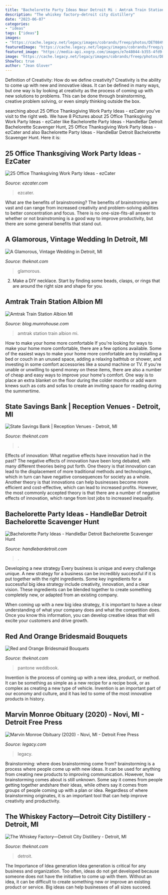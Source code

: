 ```yaml
---
title: "Bachelorette Party Ideas Near Detroit Mi : Amtrak Train Station Albion Mi"
description: "The whiskey factory—detroit city distillery"
date: "2023-06-07"
categories:
- "ideas"
tags: ["ideas"]
images:
- "https://cache.legacy.net/legacy/images/cobrands/freep/photos/DET084942-1_20200214.jpgx?w=600&amp;h=399"
featuredImage: "https://cache.legacy.net/legacy/images/cobrands/freep/photos/DET084942-1_20200214.jpgx?w=600&amp;h=399"
featured_image: "https://media-api.xogrp.com/images/e7e48044-b355-4fd9-aaf0-12719fe18731"
image: "https://cache.legacy.net/legacy/images/cobrands/freep/photos/DET084942-1_20200214.jpgx?w=600&amp;h=399"
ShowToc: true
author: "Jean Glover"
---
```



Definition of Creativity: How do we define creativity?
Creativity is the ability to come up with new and innovative ideas. It can be defined in many ways, but one way is by looking at creativity as the process of coming up with new solutions to problems. This can be done through brainstorming, creative problem solving, or even simply thinking outside the box.

	

		
searching about 25 Office Thanksgiving Work Party Ideas - ezCater you've visit to the right web. We have 8 Pictures about 25 Office Thanksgiving Work Party Ideas - ezCater like Bachelorette Party Ideas - HandleBar Detroit Bachelorette Scavenger Hunt, 25 Office Thanksgiving Work Party Ideas - ezCater and also Bachelorette Party Ideas - HandleBar Detroit Bachelorette Scavenger Hunt. Here it is:
		
    
## 25 Office Thanksgiving Work Party Ideas - EzCater

<img loading=lazy src="https://www.ezcater.com/lunchrush/wp-content/uploads/sites/2/2019/09/Holiday.jpg" onerror="this.onerror=null;this.src='https://tse3.mm.bing.net/th?id=OIP.pGoygOOEBoa7Z4p0jNOj_AHaE7&amp;pid=15.1';" alt="25 Office Thanksgiving Work Party Ideas - ezCater">

_Source: ezcater.com_

>ezcater. 

	

What are the benefits of brainstroming?
The benefits of brainstroming are vast and can range from increased creativity and problem-solving abilities to better concentration and focus. There is no one-size-fits-all answer to whether or not brainstroming is a good way to improve productivity, but there are some general benefits that stand out.

    
## A Glamorous, Vintage Wedding In Detroit, MI

<img loading=lazy src="https://media-api.xogrp.com/images/acc940f0-7a5c-11e4-843f-22000aa61a3e~rs_193.130" onerror="this.onerror=null;this.src='https://tse1.mm.bing.net/th?id=OIP.lBLqYhDIAPBSRrc7LA0f6AAAAA&amp;pid=15.1';" alt="A Glamorous, Vintage Wedding in Detroit, MI">

_Source: theknot.com_

>glamorous. 

	

2. Make a DIY necklace. Start by finding some beads, clasps, or rings that are around the right size and shape for you.

    
## Amtrak Train Station Albion MI

<img loading=lazy src="http://4.bp.blogspot.com/-QSmRmV3rR2Y/T4TVM45oLzI/AAAAAAAAClE/5w1WRw4YHdw/s1600/Amtrak+Train+Station+Albion+MI+(4).JPG" onerror="this.onerror=null;this.src='https://tse3.mm.bing.net/th?id=OIP.SX7xVeOxOcVgqi59VCwPWwHaFj&amp;pid=15.1';" alt="Amtrak Train Station Albion MI">

_Source: blog.munrohouse.com_

>amtrak station train albion mi. 

	

How to make your home more comfortable
If you're looking for ways to make your home more comfortable, there are a few options available. Some of the easiest ways to make your home more comfortable are by installing a bed or couch in an unused space, adding a relaxing bathtub or shower, and investing in some comfort accessories like a sound machine or TV. If you're unable or unwilling to spend money on these items, there are also a number of cheap and easy ways to improve your home's comfort. One way is to place an extra blanket on the floor during the colder months or add warm knews such as cots and sofas to create an inviting space for reading during the summertime.

    
## State Savings Bank | Reception Venues - Detroit, MI

<img loading=lazy src="https://media-api.xogrp.com/images/e7e48044-b355-4fd9-aaf0-12719fe18731" onerror="this.onerror=null;this.src='https://tse1.mm.bing.net/th?id=OIP.qvYTeLGrEQq6Ln36WJhbBAHaE8&amp;pid=15.1';" alt="State Savings Bank | Reception Venues - Detroit, MI">

_Source: theknot.com_

>. 

	

Effects of innovation: What negative effects have innovation had in the past?
The negative effects of innovation have been long debated, with many different theories being put forth. One theory is that innovation can lead to the displacement of more traditional methods and technologies, which in turn can have negative consequences for society as a whole. Another theory is that innovations can help businesses become more efficient and cost-effective, which can lead to increased profits. However, the most commonly accepted theory is that there are a number of negative effects of innovation, which range from lost jobs to increased inequality.

    
## Bachelorette Party Ideas - HandleBar Detroit Bachelorette Scavenger Hunt

<img loading=lazy src="https://handlebardetroit.com/wp-content/uploads/2020/04/Screen-Shot-2020-04-20-at-9.07.13-PM.png" onerror="this.onerror=null;this.src='https://tse3.mm.bing.net/th?id=OIP.Usi4pQK8e9wKxRxQMMy-HwHaHb&amp;pid=15.1';" alt="Bachelorette Party Ideas - HandleBar Detroit Bachelorette Scavenger Hunt">

_Source: handlebardetroit.com_

>. 

	

Developing a new strategy
Every business is unique and every challenge unique. A new strategy for a business can be incredibly successful if it is put together with the right ingredients. 
Some key ingredients for a successful big idea strategy include creativity, innovation, and a clear vision. These ingredients can be blended together to create something completely new, or adapted from an existing company. 

When coming up with a new big idea strategy, it is important to have a clear understanding of what your company does and what the competition does. Once you know this information, you can develop creative ideas that will excite your customers and drive growth.

    
## Red And Orange Bridesmaid Bouquets

<img loading=lazy src="https://media-api.xogrp.com/images/9b33d4ee-e1b1-91d5-2792-d8ce76f5481a~rs_729.h" onerror="this.onerror=null;this.src='https://tse1.mm.bing.net/th?id=OIP.uf-mqA7VxF1-KqWmczNQAwHaLG&amp;pid=15.1';" alt="Red and Orange Bridesmaid Bouquets">

_Source: theknot.com_

>pantone weddbook. 

	

Invention is the process of coming up with a new idea, product, or method. It can be something as simple as a new recipe for a recipe book, or as complex as creating a new type of vehicle. Invention is an important part of our economy and culture, and it has led to some of the most innovative products in history.

    
## Marvin Monroe Obituary (2020) - Novi, MI - Detroit Free Press

<img loading=lazy src="https://cache.legacy.net/legacy/images/cobrands/freep/photos/DET084942-1_20200214.jpgx?w=600&amp;h=399" onerror="this.onerror=null;this.src='https://tse2.mm.bing.net/th?id=OIP.dx97JsuPmw6yTuBklqH_AgHaE7&amp;pid=15.1';" alt="Marvin Monroe Obituary (2020) - Novi, MI - Detroit Free Press">

_Source: legacy.com_

>legacy. 

	

Brainstorming: where does brainstorming come from?
brainstorming is a process where people come up with new ideas. It can be used for anything from creating new products to improving communication. However, how brainstorming comes about is still unknown. Some say it comes from people getting together andshare their ideas, while others say it comes from groups of people coming up with a plan or idea. Regardless of where brainstorming originates, it is an important tool that can help improve creativity and productivity.

    
## The Whiskey Factory—Detroit City Distillery - Detroit, MI

<img loading=lazy src="https://media-api.xogrp.com/images/4a290202-302d-4db7-bbda-d2e5f7e4f01c~rs_2001.480.fit.jpg" onerror="this.onerror=null;this.src='https://tse1.mm.bing.net/th?id=OIP.ll7kmvEFZAhCaAtglc0uWwHaE-&amp;pid=15.1';" alt="The Whiskey Factory—Detroit City Distillery - Detroit, MI">

_Source: theknot.com_

>detroit. 

	

The Importance of Idea generation
Idea generation is critical for any business and organization. Too often, ideas do not get developed because someone does not have the initiative to come up with them. Without an idea, it can be difficult to create something new or improve an existing product or service. Big ideas can help businesses of all sizes succeed.

